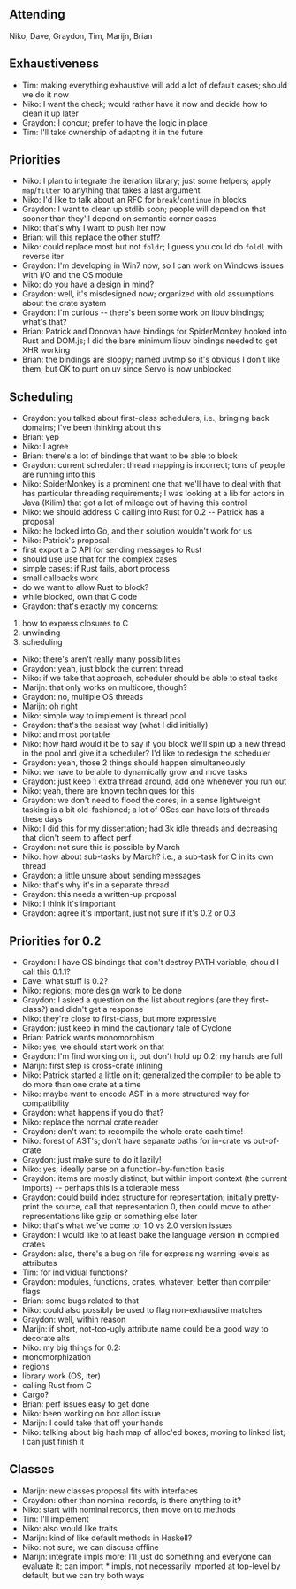 ## Attending

Niko, Dave, Graydon, Tim, Marijn, Brian

## Exhaustiveness

* Tim: making everything exhaustive will add a lot of default cases; should we do it now
* Niko: I want the check; would rather have it now and decide how to clean it up later
* Graydon: I concur; prefer to have the logic in place
* Tim: I'll take ownership of adapting it in the future

## Priorities

* Niko: I plan to integrate the iteration library; just some helpers; apply `map`/`filter` to anything that takes a last argument
* Niko: I'd like to talk about an RFC for `break`/`continue` in blocks
* Graydon: I want to clean up stdlib soon; people will depend on that sooner than they'll depend on semantic corner cases
* Niko: that's why I want to push iter now
* Brian: will this replace the other stuff?
* Niko: could replace most but not `foldr`; I guess you could do `foldl` with reverse iter
* Graydon: I'm developing in Win7 now, so I can work on Windows issues with I/O and the OS module
* Niko: do you have a design in mind?
* Graydon: well, it's misdesigned now; organized with old assumptions about the crate system
* Graydon: I'm curious -- there's been some work on libuv bindings; what's that?
* Brian: Patrick and Donovan have bindings for SpiderMonkey hooked into Rust and DOM.js; I did the bare minimum libuv bindings needed to get XHR working
* Brian: the bindings are sloppy; named uvtmp so it's obvious I don't like them; but OK to punt on uv since Servo is now unblocked

## Scheduling

* Graydon: you talked about first-class schedulers, i.e., bringing back domains; I've been thinking about this
* Brian: yep
* Niko: I agree
* Brian: there's a lot of bindings that want to be able to block
* Graydon: current scheduler: thread mapping is incorrect; tons of people are running into this
* Niko: SpiderMonkey is a prominent one that we'll have to deal with that has particular threading requirements; I was looking at a lib for actors in Java (Kilim) that got a lot of mileage out of having this control
* Niko: we should address C calling into Rust for 0.2 -- Patrick has a proposal
* Niko: he looked into Go, and their solution wouldn't work for us
* Niko: Patrick's proposal:
 * first export a C API for sending messages to Rust
 * should use use that for the complex cases
 * simple cases: if Rust fails, abort process
 * small callbacks work
 * do we want to allow Rust to block?
 * while blocked, own that C code
* Graydon: that's exactly my concerns:
 1. how to express closures to C
 1. unwinding
 1. scheduling
* Niko: there's aren't really many possibilities
* Graydon: yeah, just block the current thread
* Niko: if we take that approach, scheduler should be able to steal tasks
* Marijn: that only works on multicore, though?
* Graydon: no, multiple OS threads
* Marijn: oh right
* Niko: simple way to implement is thread pool
* Graydon: that's the easiest way (what I did initially)
* Niko: and most portable
* Niko: how hard would it be to say if you block we'll spin up a new thread in the pool and give it a scheduler? I'd like to redesign the scheduler
* Graydon: yeah, those 2 things should happen simultaneously
* Niko: we have to be able to dynamically grow and move tasks
* Graydon: just keep 1 extra thread around, add one whenever you run out
* Niko: yeah, there are known techniques for this
* Graydon: we don't need to flood the cores; in a sense lightweight tasking is a bit old-fashioned; a lot of OSes can have lots of threads these days
* Niko: I did this for my dissertation; had 3k idle threads and decreasing that didn't seem to affect perf
* Graydon: not sure this is possible by March
* Niko: how about sub-tasks by March? i.e., a sub-task for C in its own thread
* Graydon: a little unsure about sending messages
* Niko: that's why it's in a separate thread
* Graydon: this needs a written-up proposal
* Niko: I think it's important
* Graydon: agree it's important, just not sure if it's 0.2 or 0.3

## Priorities for 0.2

* Graydon: I have OS bindings that don't destroy PATH variable; should I call this 0.1.1?
* Dave: what stuff is 0.2?
* Niko: regions; more design work to be done
* Graydon: I asked a question on the list about regions (are they first-class?) and didn't get a response
* Niko: they're close to first-class, but more expressive
* Graydon: just keep in mind the cautionary tale of Cyclone
* Brian: Patrick wants monomorphism
* Niko: yes, we should start work on that
* Graydon: I'm find working on it, but don't hold up 0.2; my hands are full
* Marijn: first step is cross-crate inlining
* Niko: Patrick started a little on it; generalized the compiler to be able to do more than one crate at a time
* Niko: maybe want to encode AST in a more structured way for compatibility
* Graydon: what happens if you do that?
* Niko: replace the normal crate reader
* Graydon: don't want to recompile the whole crate each time!
* Niko: forest of AST's; don't have separate paths for in-crate vs out-of-crate
* Graydon: just make sure to do it lazily!
* Niko: yes; ideally parse on a function-by-function basis
* Graydon: items are mostly distinct; but within import context (the current imports) -- perhaps this is a tolerable mess
* Graydon: could build index structure for representation; initially pretty-print the source, call that representation 0, then could move to other representations like gzip or something else later
* Niko: that's what we've come to; 1.0 vs 2.0 version issues
* Graydon: I would like to at least bake the language version in compiled crates
* Graydon: also, there's a bug on file for expressing warning levels as attributes
* Tim: for individual functions?
* Graydon: modules, functions, crates, whatever; better than compiler flags
* Brian: some bugs related to that
* Niko: could also possibly be used to flag non-exhaustive matches
* Graydon: well, within reason
* Marijn: if short, not-too-ugly attribute name could be a good way to decorate alts
* Niko: my big things for 0.2:
 * monomorphization
 * regions
 * library work (OS, iter)
 * calling Rust from C
 * Cargo?
* Brian: perf issues easy to get done
* Niko: been working on box alloc issue
* Marijn: I could take that off your hands
* Niko: talking about big hash map of alloc'ed boxes; moving to linked list; I can just finish it

## Classes

* Marijn: new classes proposal fits with interfaces
* Graydon: other than nominal records, is there anything to it?
* Niko: start with nominal records, then move on to methods
* Tim: I'll implement
* Niko: also would like traits
* Marijn: kind of like default methods in Haskell?
* Niko: not sure, we can discuss offline
* Marijn: integrate impls more; I'll just do something and everyone can evaluate it; can import * impls, not necessarily imported at top-level by default, but we can try both ways
